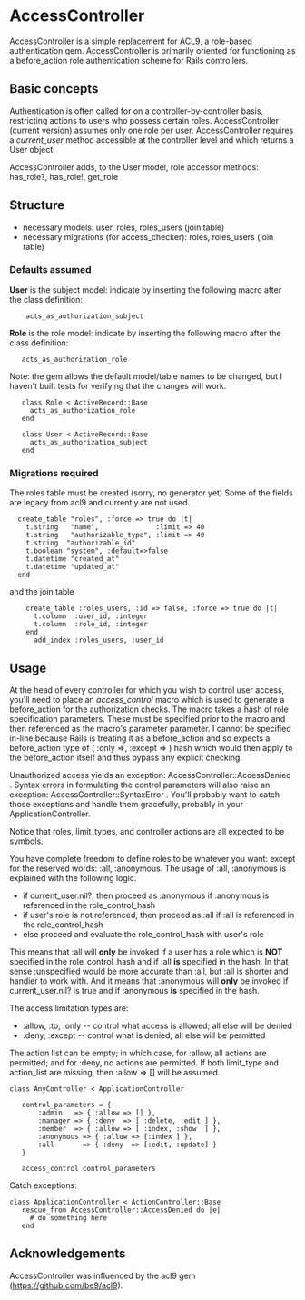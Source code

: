 # AccessController

AccessController is a simple replacement for ACL9, a role-based authentication gem.
AccessController is primarily oriented for functioning as a before\_action role authentication 
scheme for Rails controllers.

## Basic concepts
Authentication is often called for on a controller-by-controller basis, restricting
actions to users who possess certain roles. AccessController (current version) assumes only one role
per user. AccessController requires a _current\_user_ method accessible at the controller level
and which returns a User object.

AccessController adds, to the User model, role accessor methods: has\_role?, has\_role!, get\_role

## Structure

* necessary models: user, roles, roles\_users (join table)
* necessary migrations (for access_checker): roles, roles\_users (join table)


### Defaults assumed

**User** is the subject model: 
indicate by inserting the following macro after the class definition:

```
    acts_as_authorization_subject
```

**Role** is the role model: 
indicate by inserting the following macro after the class definition:

```
   acts_as_authorization_role
```

Note: the gem allows the default model/table names to be changed, but I haven't built tests
for verifying that the changes will work.

```
   class Role < ActiveRecord::Base
     acts_as_authorization_role
   end

   class User < ActiveRecord::Base
     acts_as_authorization_subject
   end
```

### Migrations required

The roles table must be created (sorry, no generator yet)
Some of the fields are legacy from acl9 and currently are not used.

```
  create_table "roles", :force => true do |t|
    t.string   "name",              :limit => 40
    t.string   "authorizable_type", :limit => 40
    t.string  "authorizable_id"
    t.boolean "system", :default=>false
    t.datetime "created_at"
    t.datetime "updated_at"
  end
```

and the join table

```
    create_table :roles_users, :id => false, :force => true do |t|
      t.column  :user_id, :integer
      t.column  :role_id, :integer
    end
      add_index :roles_users, :user_id
```
 

## Usage

At the head of every controller for which you wish to control user access,
you'll need to place an _access_control_ macro which is used to generate a 
before_action for the authorization checks. The macro takes a hash of role
specification parameters. These must be specified prior to the macro and
then referenced as the macro's parameter parameter. I cannot be specified
in-line because Rails is treating it as a before_action and so expects a
before_action type of ( :only =>, :except => ) hash which would then apply
to the before_action itself and thus bypass any explicit checking.

Unauthorized access yields an exception: AccessController::AccessDenied .
Syntax errors in formulating the control parameters will also raise an exception: AccessController::SyntaxError .
You'll probably want to catch those exceptions and handle them gracefully, probably in your ApplicationController.

Notice that roles, limit_types, and controller actions are all expected to be symbols.

You have complete freedom to define roles to be whatever you want: except for the reserved words: :all, :anonymous.
The usage of :all, :anonymous is explained with the following logic.

* if current_user.nil?, then proceed as :anonymous if :anonymous is referenced in the role_control_hash
* if user's role is not referenced, then proceed as :all if :all is referenced in the role_control_hash
* else proceed and evaluate the role_control_hash with user's role

This means that :all will **only** be invoked if a user has a role which is **NOT** specified in the role_control_hash and
if :all **is** specified in the hash. In that sense :unspecified would be more accurate than :all, but :all is shorter and 
handier to work with.
And it means that :anonymous will **only** be invoked if current_user.nil? is true and
if :anonymous **is** specified in the hash.
 
The access limitation types are: 

* :allow, :to, :only -- control what access is allowed; all else will be denied
* :deny, :except -- control what is denied; all else will be permitted

The action list can be empty; in which case, for :allow, all actions are permitted; and for :deny, no actions are permitted.
If both limit_type and action_list are missing, then :allow => [] will be assumed.

```
class AnyController < ApplicationController

   control_parameters = {
       :admin   => { :allow => [] },
       :manager => { :deny  => [ :delete, :edit ] },
       :member  => { :allow => [ :index, :show  ] },
       :anonymous => { :allow => [:index ] },
       :all       => { :deny  => [:edit, :update] }
   }

   access_control control_parameters
```
 
Catch exceptions:

```
class ApplicationController < ActionController::Base
   rescue_from AccessController::AccessDenied do |e|
     # do something here
   end
```
 
## Acknowledgements

AccessController was influenced by the acl9 gem (https://github.com/be9/acl9). 

